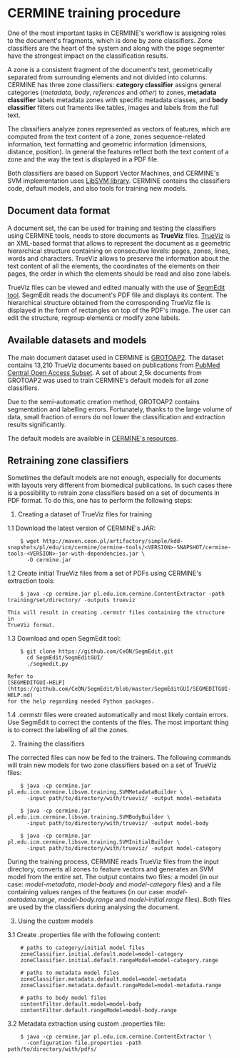 # CERMINE training procedure

One of the most important tasks in CERMINE's workflow is assigning roles to the
document's fragments, which is done by zone classifiers. Zone classifiers are
the heart of the system and along with the page segmenter have the strongest
impact on the classification results.

A zone is a consistent fragment of the document's text, geometrically separated
from surrounding elements and not divided into columns. CERMINE has three zone
classifiers: **category classifier** assigns general categories (*metadata*,
*body*, *references* and *other*) to zones, **metadata classifier** labels
metadata zones with specific metadata classes, and **body classifier** filters
out framents like tables, images and labels from the full text.

The classifiers analyze zones represented as vectors of features, which are
computed from the text content of a zone, zones sequence-related information,
text formatting and geometric information (dimensions, distance, position). In
general the features reflect both the text content of a zone and the way the
text is displayed in a PDF file.

Both classifiers are based on Support Vector Machines, and CERMINE's SVM
implementation uses [LibSVM library](http://www.csie.ntu.edu.tw/~cjlin/libsvm/).
CERMINE contains the classifiers code, default models, and also tools for
training new models.

## Document data format

A document set, the can be used for training and testing the classifiers using
CERMINE tools, needs to store documents as **TrueViz** files.
[TrueViz](http://www.kanungo.com/software/software.html#trueviz) is an XML-based
format that allows to represent the document as a geometric hierarchical
structure containing on consecutive levels: pages, zones, lines, words and
characters. TrueViz allows to preserve the information about the text content of
all the elements, the coordinates of the elements on their pages, the order in
which the elements should be read and also zone labels.

TrueViz files can be viewed and edited manually with the use of [SegmEdit
tool](https://github.com/CeON/SegmEdit). SegmEdit reads the document's PDF file
and displays its content. The hierarchical structure obtained from the
corresponding TrueViz file is displayed in the form of rectangles on top of the
PDF's image. The user can edit the structure, regroup elements or modify zone
labels.

## Available datasets and models

The main document dataset used in CERMINE is
[GROTOAP2](http://cermine.ceon.pl/grotoap2). The dataset contains 13,210 TrueViz
documents based on publications from [PubMed Central Open Access
Subset](https://www.ncbi.nlm.nih.gov/pmc/tools/openftlist/). A set of about 2,5k
documents from GROTOAP2 was used to train CERMINE's default models for all zone
classifiers.

Due to the semi-automatic creation method, GROTOAP2 contains segmentation and
labelling errors. Fortunately, thanks to the large volume of data, small
fraction of errors do not lower the classification and extraction results
significantly.

The default models are available in [CERMINE's
resources](https://github.com/CeON/CERMINE/tree/master/cermine-impl/src/main/resources/pl/edu/icm/cermine). 

## Retraining zone classifiers

Sometimes the default models are not enough, especially for documents with
layouts very different from biomedical publications. In such cases there is a
possibility to retrain zone classifiers based on a set of documents in PDF
format. To do this, one has to perform the following steps:

1. Creating a dataset of TrueViz files for training

  1.1 Download the latest version of CERMINE's JAR:

        $ wget http://maven.ceon.pl/artifactory/simple/kdd-snapshots/pl/edu/icm/cermine/cermine-tools/<VERSION>-SNAPSHOT/cermine-tools-<VERSION>-jar-with-dependencies.jar \
          -O cermine.jar

  1.2 Create initial TrueViz files from a set of PDFs using CERMINE's extraction
  tools:

        $ java -cp cermine.jar pl.edu.icm.cermine.ContentExtractor -path training/set/directory/ -outputs trueviz

    This will result in creating .cermstr files containing the structure in
    TrueViz format.

  1.3 Download and open SegmEdit tool:

        $ git clone https://github.com/CeON/SegmEdit.git
          cd SegmEdit/SegmEditGUI/
          ./segmedit.py

    Refer to
    [SEGMEDITGUI-HELP](https://github.com/CeON/SegmEdit/blob/master/SegmEditGUI/SEGMEDITGUI-HELP.md)
    for the help regarding needed Python packages.

  1.4 .cermstr files were created automatically and most likely contain errors.
  Use SegmEdit to correct the contents of the files. The most important thing is
  to correct the labelling of all the zones.

2. Training the classifiers

  The corrected files can now be fed to the trainers. The following commands
  will train new models for two zone classifiers based on a set of TrueViz
  files:

        $ java -cp cermine.jar pl.edu.icm.cermine.libsvm.training.SVMMetadataBuilder \
          -input path/to/directory/with/trueviz/ -output model-metadata

        $ java -cp cermine.jar pl.edu.icm.cermine.libsvm.training.SVMBodyBuilder \
          -input path/to/directory/with/trueviz/ -output model-body

        $ java -cp cermine.jar pl.edu.icm.cermine.libsvm.training.SVMInitialBuilder \
          -input path/to/directory/with/trueviz/ -output model-category

  During the training process, CERMINE reads TrueViz files from the input
  directory, converts all zones to feature vectors and generates an SVM model
  from the entire set. The output contains two files: a model (in our case:
  *model-metadata*, *model-body* and *model-category* files) and a file
  containing values ranges of the features (in our case: *model-metadata.range*,
  *model-body.range* and *model-initial.range* files). Both files are used by
  the classifiers during analysing the document.

3. Using the custom models

  3.1 Create .properties file with the following content:

        # paths to category/initial model files
        zoneClassifier.initial.default.model=model-category
        zoneClassifier.initial.default.rangeModel=model-category.range

        # paths to metadata model files
        zoneClassifier.metadata.default.model=model-metadata
        zoneClassifier.metadata.default.rangeModel=model-metadata.range

        # paths to body model files
        contentFilter.default.model=model-body
        contentFilter.default.rangeModel=model-body.range

  3.2 Metadata extraction using custom .properties file:

        $ java -cp cermine.jar pl.edu.icm.cermine.ContentExtractor \
          -configuration file.properties -path path/to/directory/with/pdfs/

